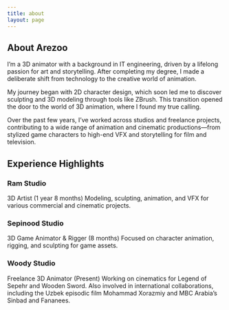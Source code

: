 ```yaml
---
title: about
layout: page
---
```

## About Arezoo
I’m a 3D animator with a background in IT engineering, driven by a lifelong passion for art and storytelling. After completing my degree, I made a deliberate shift from technology to the creative world of animation.

My journey began with 2D character design, which soon led me to discover sculpting and 3D modeling through tools like ZBrush. This transition opened the door to the world of 3D animation, where I found my true calling.

Over the past few years, I’ve worked across studios and freelance projects, contributing to a wide range of animation and cinematic productions—from stylized game characters to high-end VFX and storytelling for film and television.

## Experience Highlights
### Ram Studio
3D Artist (1 year 8 months)
Modeling, sculpting, animation, and VFX for various commercial and cinematic projects.
### Sepinood Studio
3D Game Animator & Rigger (8 months)
Focused on character animation, rigging, and sculpting for game assets.
### Woody Studio
Freelance 3D Animator (Present)
Working on cinematics for Legend of Sepehr and Wooden Sword. Also involved in international collaborations, including the Uzbek episodic film Mohammad Xorazmiy and MBC Arabia’s Sinbad and Fananees.
